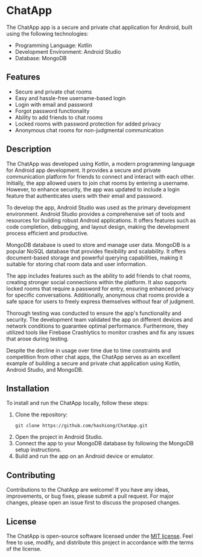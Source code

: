 # ChatApp

The ChatApp app is a secure and private chat application for Android, built using the following technologies:

- Programming Language: Kotlin
- Development Environment: Android Studio
- Database: MongoDB

## Features

- Secure and private chat rooms
- Easy and hassle-free username-based login
- Login with email and password
- Forgot password functionality
- Ability to add friends to chat rooms
- Locked rooms with password protection for added privacy
- Anonymous chat rooms for non-judgmental communication

## Description

The ChatApp was developed using Kotlin, a modern programming language for Android app development. It provides a secure and private communication platform for friends to connect and interact with each other. Initially, the app allowed users to join chat rooms by entering a username. However, to enhance security, the app was updated to include a login feature that authenticates users with their email and password.

To develop the app, Android Studio was used as the primary development environment. Android Studio provides a comprehensive set of tools and resources for building robust Android applications. It offers features such as code completion, debugging, and layout design, making the development process efficient and productive.

MongoDB database is used to store and manage user data. MongoDB is a popular NoSQL database that provides flexibility and scalability. It offers document-based storage and powerful querying capabilities, making it suitable for storing chat room data and user information.

The app includes features such as the ability to add friends to chat rooms, creating stronger social connections within the platform. It also supports locked rooms that require a password for entry, ensuring enhanced privacy for specific conversations. Additionally, anonymous chat rooms provide a safe space for users to freely express themselves without fear of judgment.

Thorough testing was conducted to ensure the app's functionality and security. The development team validated the app on different devices and network conditions to guarantee optimal performance. Furthermore, they utilized tools like Firebase Crashlytics to monitor crashes and fix any issues that arose during testing.

Despite the decline in usage over time due to time constraints and competition from other chat apps, the ChatApp serves as an excellent example of building a secure and private chat application using Kotlin, Android Studio, and MongoDB.

## Installation

To install and run the ChatApp locally, follow these steps:

1. Clone the repository:
   ```
   git clone https://github.com/hashiong/ChatApp.git
   ```
2. Open the project in Android Studio.
3. Connect the app to your MongoDB database by following the MongoDB setup instructions.
4. Build and run the app on an Android device or emulator.

## Contributing

Contributions to the ChatApp are welcome! If you have any ideas, improvements, or bug fixes, please submit a pull request. For major changes, please open an issue first to discuss the proposed changes.

## License

The ChatApp is open-source software licensed under the [MIT license](LICENSE). Feel free to use, modify, and distribute this project in accordance with the terms of the license.
